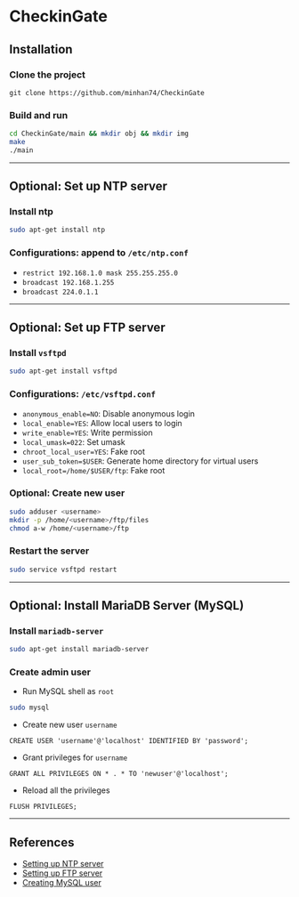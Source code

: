# CheckinGate

## Installation

### Clone the project

```git
git clone https://github.com/minhan74/CheckinGate
```

### Build and run

```sh
cd CheckinGate/main && mkdir obj && mkdir img
make
./main
```

***

## Optional: Set up NTP server

### Install ntp

```sh
sudo apt-get install ntp
```

### Configurations: append to `/etc/ntp.conf`

- `restrict 192.168.1.0 mask 255.255.255.0`
- `broadcast 192.168.1.255`
- `broadcast 224.0.1.1`

***

## Optional: Set up FTP server

### Install `vsftpd`
  
```sh
sudo apt-get install vsftpd
```

### Configurations: `/etc/vsftpd.conf`

- `anonymous_enable=NO`: Disable anonymous login
- `local_enable=YES`: Allow local users to login
- `write_enable=YES`: Write permission
- `local_umask=022`: Set umask
- `chroot_local_user=YES`: Fake root
- `user_sub_token=$USER`: Generate home directory for virtual users
- `local_root=/home/$USER/ftp`: Fake root

### Optional: Create new user

```sh
sudo adduser <username>
mkdir -p /home/<username>/ftp/files
chmod a-w /home/<username>/ftp
```

### Restart the server

```sh
sudo service vsftpd restart
```

***

## Optional: Install MariaDB Server (MySQL)

### Install `mariadb-server`
  
```sh
sudo apt-get install mariadb-server
```

### Create admin user

- Run MySQL shell as `root`

```sh
sudo mysql
```

- Create new user `username`

```mysql
CREATE USER 'username'@'localhost' IDENTIFIED BY 'password';
```

- Grant privileges for `username`

```mysql
GRANT ALL PRIVILEGES ON * . * TO 'newuser'@'localhost';
```

- Reload all the privileges

```mysql
FLUSH PRIVILEGES;
```

***

## References

- [Setting up NTP server](http://raspberrypi.tomasgreno.cz/ntp-client-and-server.html)
- [Setting up FTP server](https://www.raspberrypi-spy.co.uk/2018/05/creating-ftp-server-with-raspberry-pi/)
- [Creating MySQL user](https://www.digitalocean.com/community/tutorials/how-to-create-a-new-user-and-grant-permissions-in-mysql)
